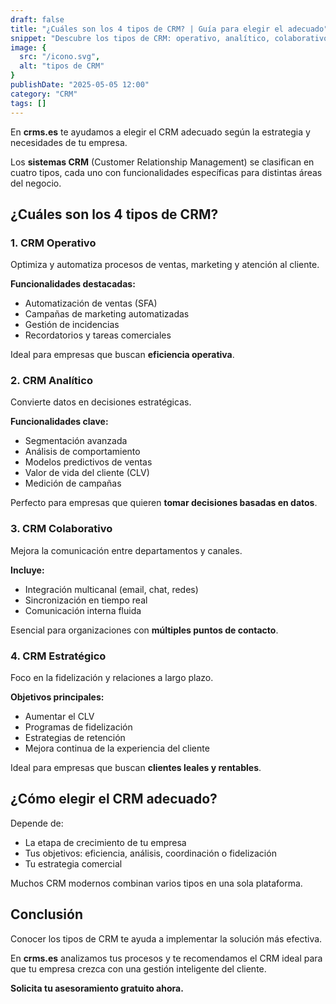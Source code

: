 ```yaml
---
draft: false
title: "¿Cuáles son los 4 tipos de CRM? | Guía para elegir el adecuado"
snippet: "Descubre los tipos de CRM: operativo, analítico, colaborativo y estratégico. Aprende cuál necesita tu empresa para crecer y fidelizar clientes."
image: {
  src: "/icono.svg",
  alt: "tipos de CRM"
}
publishDate: "2025-05-05 12:00"
category: "CRM"
tags: []
---
```


En **crms.es** te ayudamos a elegir el CRM adecuado según la estrategia y necesidades de tu empresa.

Los **sistemas CRM** (Customer Relationship Management) se clasifican en cuatro tipos, cada uno con funcionalidades específicas para distintas áreas del negocio.

## ¿Cuáles son los 4 tipos de CRM?

### 1. CRM Operativo
Optimiza y automatiza procesos de ventas, marketing y atención al cliente.

**Funcionalidades destacadas:**
- Automatización de ventas (SFA)
- Campañas de marketing automatizadas
- Gestión de incidencias
- Recordatorios y tareas comerciales

Ideal para empresas que buscan **eficiencia operativa**.

### 2. CRM Analítico
Convierte datos en decisiones estratégicas.

**Funcionalidades clave:**
- Segmentación avanzada
- Análisis de comportamiento
- Modelos predictivos de ventas
- Valor de vida del cliente (CLV)
- Medición de campañas

Perfecto para empresas que quieren **tomar decisiones basadas en datos**.

### 3. CRM Colaborativo
Mejora la comunicación entre departamentos y canales.

**Incluye:**
- Integración multicanal (email, chat, redes)
- Sincronización en tiempo real
- Comunicación interna fluida

Esencial para organizaciones con **múltiples puntos de contacto**.

### 4. CRM Estratégico
Foco en la fidelización y relaciones a largo plazo.

**Objetivos principales:**
- Aumentar el CLV
- Programas de fidelización
- Estrategias de retención
- Mejora continua de la experiencia del cliente

Ideal para empresas que buscan **clientes leales y rentables**.

## ¿Cómo elegir el CRM adecuado?

Depende de:
- La etapa de crecimiento de tu empresa
- Tus objetivos: eficiencia, análisis, coordinación o fidelización
- Tu estrategia comercial

Muchos CRM modernos combinan varios tipos en una sola plataforma.

## Conclusión

Conocer los tipos de CRM te ayuda a implementar la solución más efectiva.

En **crms.es** analizamos tus procesos y te recomendamos el CRM ideal para que tu empresa crezca con una gestión inteligente del cliente.

**Solicita tu asesoramiento gratuito ahora.**
